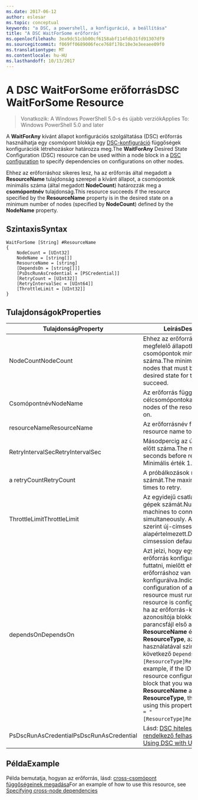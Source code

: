 ```yaml
---
ms.date: 2017-06-12
author: eslesar
ms.topic: conceptual
keywords: "a DSC, a powershell, a konfiguráció, a beállítása"
title: "A DSC WaitForSome erőforrás"
ms.openlocfilehash: 3ea9dc51cbb00cf6158abf114fdb31fd91307df9
ms.sourcegitcommit: f069ff0689006fece768f178c10e3e3eeaee09f0
ms.translationtype: MT
ms.contentlocale: hu-HU
ms.lasthandoff: 10/13/2017
---
```

# <a name="dsc-waitforsome-resource"></a><span data-ttu-id="dc569-103">A DSC WaitForSome erőforrás</span><span class="sxs-lookup"><span data-stu-id="dc569-103">DSC WaitForSome Resource</span></span>

> <span data-ttu-id="dc569-104">Vonatkozik: A Windows PowerShell 5.0-s és újabb verziók</span><span class="sxs-lookup"><span data-stu-id="dc569-104">Applies To: Windows PowerShell 5.0 and later</span></span>

<span data-ttu-id="dc569-105">A **WaitForAny** kívánt állapot konfigurációs szolgáltatása (DSC) erőforrás használhatja egy csomópont blokkja egy [DSC-konfiguráció](configurations.md) függőségek konfigurációk létrehozáskor határozza meg.</span><span class="sxs-lookup"><span data-stu-id="dc569-105">The **WaitForAny** Desired State Configuration (DSC) resource can be used within a node block in a [DSC configuration](configurations.md) to specify dependencies on configurations on other nodes.</span></span>

<span data-ttu-id="dc569-106">Ehhez az erőforráshoz sikeres lesz, ha az erőforrás által megadott a **ResourceName** tulajdonság szerepel a kívánt állapot, a csomópontok minimális száma (által megadott **NodeCount**) határozzák meg a **csomópontnév**  tulajdonság.</span><span class="sxs-lookup"><span data-stu-id="dc569-106">This resource succeeds if the resource specified by the **ResourceName** property is in the desired state on a minimum number of nodes (specified by **NodeCount**) defined by the **NodeName** property.</span></span> 


## <a name="syntax"></a><span data-ttu-id="dc569-107">Szintaxis</span><span class="sxs-lookup"><span data-stu-id="dc569-107">Syntax</span></span>

```
WaitForSome [String] #ResourceName
{
    NodeCount = [UInt32]
    NodeName = [string[]]
    ResourceName = [string]
    [DependsOn = [string[]]]
    [PsDscRunAsCredential = [PSCredential]]
    [RetryCount = [UInt32]]
    [RetryIntervalSec = [UInt64]]
    [ThrottleLimit = [UInt32]]
}
```

## <a name="properties"></a><span data-ttu-id="dc569-108">Tulajdonságok</span><span class="sxs-lookup"><span data-stu-id="dc569-108">Properties</span></span>

|  <span data-ttu-id="dc569-109">Tulajdonság</span><span class="sxs-lookup"><span data-stu-id="dc569-109">Property</span></span>  |  <span data-ttu-id="dc569-110">Leírás</span><span class="sxs-lookup"><span data-stu-id="dc569-110">Description</span></span>   | 
|---|---| 
| <span data-ttu-id="dc569-111">NodeCount</span><span class="sxs-lookup"><span data-stu-id="dc569-111">NodeCount</span></span>| <span data-ttu-id="dc569-112">Ehhez az erőforráshoz sikeres megfelelő állapotban kell lennie csomópontok minimális száma.</span><span class="sxs-lookup"><span data-stu-id="dc569-112">The minimum number of nodes that must be in the desired state for this resource to succeed.</span></span>|
| <span data-ttu-id="dc569-113">Csomópontnév</span><span class="sxs-lookup"><span data-stu-id="dc569-113">NodeName</span></span>| <span data-ttu-id="dc569-114">Az erőforrás függ a célcsomópontokat.</span><span class="sxs-lookup"><span data-stu-id="dc569-114">The target nodes of the resource to depend on.</span></span>| 
| <span data-ttu-id="dc569-115">resourceName</span><span class="sxs-lookup"><span data-stu-id="dc569-115">ResourceName</span></span>| <span data-ttu-id="dc569-116">Az erőforrásnév függ.</span><span class="sxs-lookup"><span data-stu-id="dc569-116">The resource name to depend on.</span></span>| 
| <span data-ttu-id="dc569-117">RetryIntervalSec</span><span class="sxs-lookup"><span data-stu-id="dc569-117">RetryIntervalSec</span></span>| <span data-ttu-id="dc569-118">Másodpercig az újrapróbálkozás előtt száma.</span><span class="sxs-lookup"><span data-stu-id="dc569-118">The number of seconds before retrying.</span></span> <span data-ttu-id="dc569-119">Minimális érték 1.</span><span class="sxs-lookup"><span data-stu-id="dc569-119">Minimum is 1.</span></span>| 
| <span data-ttu-id="dc569-120">a retryCount</span><span class="sxs-lookup"><span data-stu-id="dc569-120">RetryCount</span></span>| <span data-ttu-id="dc569-121">A próbálkozások maximális számát.</span><span class="sxs-lookup"><span data-stu-id="dc569-121">The maximum number of times to retry.</span></span>| 
| <span data-ttu-id="dc569-122">ThrottleLimit</span><span class="sxs-lookup"><span data-stu-id="dc569-122">ThrottleLimit</span></span>| <span data-ttu-id="dc569-123">Az egyidejű csatlakozást a gépek számát.</span><span class="sxs-lookup"><span data-stu-id="dc569-123">Number of machines to connect simultaneously.</span></span> <span data-ttu-id="dc569-124">Alapértelmezés szerint új-cimsession alapértelmezett.</span><span class="sxs-lookup"><span data-stu-id="dc569-124">Default is new-cimsession default.</span></span>| 
| <span data-ttu-id="dc569-125">dependsOn</span><span class="sxs-lookup"><span data-stu-id="dc569-125">DependsOn</span></span> | <span data-ttu-id="dc569-126">Azt jelzi, hogy egy másik erőforrás konfigurációjának kell futtatni, mielőtt ehhez az erőforráshoz van konfigurálva.</span><span class="sxs-lookup"><span data-stu-id="dc569-126">Indicates that the configuration of another resource must run before this resource is configured.</span></span> <span data-ttu-id="dc569-127">Például, ha az erőforrás-konfiguráció azonosítója blokk futtatni kívánt parancsfájl első az __ResourceName__ és annak típusa __ResourceType__, az e tulajdonság használatával szintaxisa a következő `DependsOn = "[ResourceType]ResourceName"`.</span><span class="sxs-lookup"><span data-stu-id="dc569-127">For example, if the ID of the resource configuration script block that you want to run first is __ResourceName__ and its type is __ResourceType__, the syntax for using this property is `DependsOn = "[ResourceType]ResourceName"`.</span></span>|
| <span data-ttu-id="dc569-128">PsDscRunAsCredential</span><span class="sxs-lookup"><span data-stu-id="dc569-128">PsDscRunAsCredential</span></span> | <span data-ttu-id="dc569-129">Lásd: [DSC hitelesítő adatokkal rendelkező felhasználó](https://docs.microsoft.com/en-us/powershell/dsc/runasuser)</span><span class="sxs-lookup"><span data-stu-id="dc569-129">See [Using DSC with User Credentials](https://docs.microsoft.com/en-us/powershell/dsc/runasuser)</span></span> |


## <a name="example"></a><span data-ttu-id="dc569-130">Példa</span><span class="sxs-lookup"><span data-stu-id="dc569-130">Example</span></span>

<span data-ttu-id="dc569-131">Példa bemutatja, hogyan az erőforrás, lásd: [cross-csomópont függőségeinek megadása](crossNodeDependencies.md)</span><span class="sxs-lookup"><span data-stu-id="dc569-131">For an example of how to use this resource, see [Specifying cross-node dependencies](crossNodeDependencies.md)</span></span>

